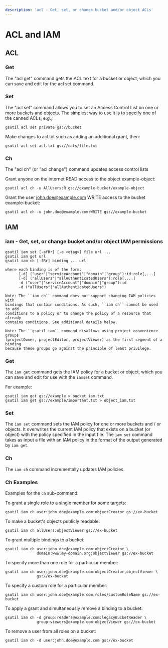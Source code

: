 ```yaml
---
description: 'acl - Get, set, or change bucket and/or object ACLs'
---
```


# ACL and IAM

## ACL

### Get <a id="get"></a>

The "acl get" command gets the ACL text for a bucket or object, which you can save and edit for the acl set command.

### Set <a id="set"></a>

The "acl set" command allows you to set an Access Control List on one or more buckets and objects. The simplest way to use it is to specify one of the canned ACLs, e.g.,:

```text
gsutil acl set private gs://bucket
```

Make changes to acl.txt such as adding an additional grant, then:

```text
gsutil acl set acl.txt gs://cats/file.txt
```

### Ch <a id="ch"></a>

The "acl ch" \(or "acl change"\) command updates access control lists

Grant anyone on the internet READ access to the object example-object:

```text
gsutil acl ch -u AllUsers:R gs://example-bucket/example-object
```

Grant the user [john.doe@example.com](mailto:john.doe%40example.com) WRITE access to the bucket example-bucket:

```text
gsutil acl ch -u john.doe@example.com:WRITE gs://example-bucket
```

## IAM

### iam - Get, set, or change bucket and/or object IAM permissions

```text
gsutil iam set [-afRr] [-e <etag>] file url ...
gsutil iam get url
gsutil iam ch [-fRr] binding ... url

where each binding is of the form:
      [-d] ("user"|"serviceAccount"|"domain"|"group"):id:role[,...]
      [-d] ("allUsers"|"allAuthenticatedUsers"):role[,...]
      -d ("user"|"serviceAccount"|"domain"|"group"):id
      -d ("allUsers"|"allAuthenticatedUsers")

Note: The ``iam ch`` command does not support changing IAM policies with
bindings that contain conditions. As such, ``iam ch`` cannot be used to add
conditions to a policy or to change the policy of a resource that already
contains conditions. See additional details below.

Note: The ``gsutil iam`` command disallows using project convenience groups
(projectOwner, projectEditor, projectViewer) as the first segment of a binding
because these groups go against the principle of least privilege.
```

### Get <a id="get"></a>

The `iam get` command gets the IAM policy for a bucket or object, which you can save and edit for use with the `iamset` command.

For example:

```text
gsutil iam get gs://example > bucket_iam.txt
gsutil iam get gs://example/important.txt > object_iam.txt
```

### Set <a id="set"></a>

The `iam set` command sets the IAM policy for one or more buckets and / or objects. It overwrites the current IAM policy that exists on a bucket \(or object\) with the policy specified in the input file. The `iam set` command takes as input a file with an IAM policy in the format of the output generated by `iam get`.

### Ch <a id="ch"></a>

The `iam ch` command incrementally updates IAM policies. 

### Ch Examples <a id="ch-examples"></a>

Examples for the `ch` sub-command:

To grant a single role to a single member for some targets:

```text
gsutil iam ch user:john.doe@example.com:objectCreator gs://ex-bucket
```

To make a bucket's objects publicly readable:

```text
gsutil iam ch allUsers:objectViewer gs://ex-bucket
```

To grant multiple bindings to a bucket:

```text
gsutil iam ch user:john.doe@example.com:objectCreator \
              domain:www.my-domain.org:objectViewer gs://ex-bucket
```

To specify more than one role for a particular member:

```text
gsutil iam ch user:john.doe@example.com:objectCreator,objectViewer \
              gs://ex-bucket
```

To specify a custom role for a particular member:

```text
gsutil iam ch user:john.doe@example.com:roles/customRoleName gs://ex-bucket
```

To apply a grant and simultaneously remove a binding to a bucket:

```text
gsutil iam ch -d group:readers@example.com:legacyBucketReader \
              group:viewers@example.com:objectViewer gs://ex-bucket
```

To remove a user from all roles on a bucket:

```text
gsutil iam ch -d user:john.doe@example.com gs://ex-bucket
```

